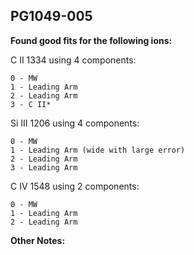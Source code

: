 ## PG1049-005
**Found good fits for the following ions:**

C II 1334 using 4 components:
```
0 - MW
1 - Leading Arm
2 - Leading Arm
3 - C II*
```

Si III 1206 using 4 components:
```
0 - MW
1 - Leading Arm (wide with large error)
2 - Leading Arm
3 - Leading Arm
```

C IV 1548 using 2 components:
``` 
0 - MW
1 - Leading Arm
2 - Leading Arm
```

**Other Notes:**

